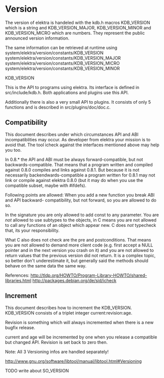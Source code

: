 # Version #

The version of elektra is handeled with the kdb.h macros
KDB_VERSION which is a string and KDB_VERSION_MAJOR,
KDB_VERSION_MINOR and KDB_VERSION_MICRO which are
numbers. They represent the public announced version
information.

The same information can be retrieved at runtime using  
	system/elektra/version/constants/KDB_VERSION
	system/elektra/version/constants/KDB_VERSION_MAJOR
	system/elektra/version/constants/KDB_VERSION_MICRO
	system/elektra/version/constants/KDB_VERSION_MINOR


KDB_VERSION

This is the API to programs using elektra. Its interface
is defined in src/include/kdb.h.
Both applications and plugins use this API.

Additionally there is also a very small API
to plugins. It consists of only 5 functions
and is described in src/plugins/doc/doc.c.


## Compatibility ##

This document describes under which circumstances API
and ABI incompatiblities may occur. As developer from
elektra your mission is to avoid that.
The tool icheck against the interfaces mentioned
above may help you too.

In 0.8.* the API and ABI must be always forward-compatible,
but not backwards-compatible.
That means that a program written and compiled against 0.8.0
compiles and links against 0.8.1. But because it is
not necessarily backendwards-compatible a program written
for 0.8.1 may not link or compile against elektra 0.8.0
(but it may do when you use the compatible subset, maybe
with #ifdefs).

Following points are allowed:
When you add a new function you break ABI and API backward-
compatibility, but not forward, so you are allowed to do so.

In the signature you are only allowed to add const to
any parameter. You are *not* allowed to use subtypes to
the objects, in C means you are not allowed to call any
functions of an object which appear new. C does *not*
typecheck that, its your responsibility.

What C also does not check are the pre and postconditions.
That means you are not allowed to demand more client code
(e.g. first accept a NULL pointer and in the next version
 you crash on it) and you are not allowed to return
values that the previous version did not return. It is
a complex topic, so better don't underestimate it, but
generally said the methods should behave on the same data
the same way.

References:
http://tldp.org/HOWTO/Program-Library-HOWTO/shared-libraries.html
http://packages.debian.org/de/sid/icheck


## Increment ##

This document describes how to increment the KDB_VERSION.
KDB_VERSION consists of a triplet integer current:revision:age.

Revision is something which will always incremented when there
is a new bugfix release.

current and age will be incremented by one when you release
a compatible but changed API. Revision is set back to zero then.

Note: All 3 Versioning infos are handled separately!

http://www.gnu.org/software/libtool/manual/libtool.html#Versioning


TODO write about SO_VERSION

